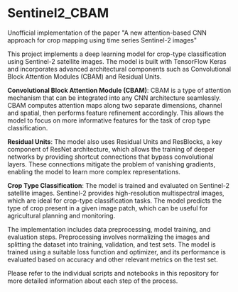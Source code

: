 # Sentinel2_CBAM
Unofficial implementation of the paper "A new attention-based CNN approach for crop mapping using time series Sentinel-2 images"

This project implements a deep learning model for crop-type classification using Sentinel-2 satellite images. The model is built with TensorFlow Keras and incorporates advanced architectural components such as Convolutional Block Attention Modules (CBAM) and Residual Units.

**Convolutional Block Attention Module (CBAM)**: CBAM is a type of attention mechanism that can be integrated into any CNN architecture seamlessly. CBAM computes attention maps along two separate dimensions, channel and spatial, then performs feature refinement accordingly. This allows the model to focus on more informative features for the task of crop type classification.

**Residual Units**: The model also uses Residual Units and ResBlocks, a key component of ResNet architecture, which allows the training of deeper networks by providing shortcut connections that bypass convolutional layers. These connections mitigate the problem of vanishing gradients, enabling the model to learn more complex representations.

**Crop Type Classification**: The model is trained and evaluated on Sentinel-2 satellite images. Sentinel-2 provides high-resolution multispectral images, which are ideal for crop-type classification tasks. The model predicts the type of crop present in a given image patch, which can be useful for agricultural planning and monitoring.

The implementation includes data preprocessing, model training, and evaluation steps. Preprocessing involves normalizing the images and splitting the dataset into training, validation, and test sets. The model is trained using a suitable loss function and optimizer, and its performance is evaluated based on accuracy and other relevant metrics on the test set.

Please refer to the individual scripts and notebooks in this repository for more detailed information about each step of the process.
```

